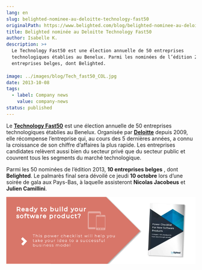 ```yaml
---
lang: en
slug: belighted-nominee-au-deloitte-technology-fast50
originalPath: https://www.belighted.com/blog/belighted-nominee-au-deloitte-technology-fast50
title: Belighted nominée au Deloitte Technology Fast50
author: Isabelle K.
description: >+
  Le Technology Fast50 est une élection annuelle de 50 entreprises
  technologiques établies au Benelux. Parmi les nominées de l’édition 2013, 10
  entreprises belges, dont Belighted.

image: ../images/blog/Tech_fast50_COL.jpg
date: 2013-10-08
tags:
  - label: Company news
    value: company-news
status: published
---
```

Le **[Technology Fast50](https://www.fast50.be)** est une élection annuelle de 50 entreprises technologiques établies au Benelux. Organisée par **[Deloitte](https://www.deloitte.be)** depuis 2009, elle récompense l’entreprise qui, au cours des 5 dernières années, a connu la croissance de son chiffre d’affaires la plus rapide. Les entreprises candidates relèvent aussi bien du secteur privé que du secteur public et couvrent tous les segments du marché technologique.

Parmi les 50 nominées de l’édition 2013, **10 entreprises belges** , dont **Belighted**. Le palmarès final sera dévoilé ce jeudi **10 octobre** lors d’une soirée de gala aux Pays-Bas, à laquelle assisteront **Nicolas Jacobeus** et **Julien Camillini**.  
  
[![New Call-to-action](/content/images/legacy/UPTtKvQU_5rjKfQJ1Qjwk.png)](https://cta-redirect.hubspot.com/cta/redirect/1684659/fb3606cc-cc1b-47d0-ae85-2c9f69837fe2)